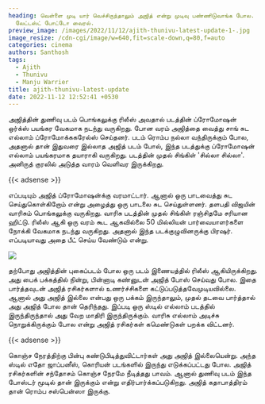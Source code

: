 ```yaml
---
heading: வெள்ளை முடி யார் வெச்சிருந்தாலும் அஜித் என்று முடிவு பண்ணிடுவாங்க போல.
  லேட்டஸ்ட் போட்டோ வைரல்.
preview_image: /images/2022/11/12/ajith-thunivu-latest-update-1-.jpg
image_resize: /cdn-cgi/image/w=640,fit=scale-down,q=80,f=auto
categories: cinema
authors: Santhosh
tags:
  - Ajith
  - Thunivu
  - Manju Warrier
title: ajith-thunivu-latest-update
date: 2022-11-12 12:52:41 +0530
---
```



அஜித்தின் துணிவு படம் பொங்கலுக்கு ரிலீஸ் அவதால் படத்தின் ப்ரோமோஷன் ஒர்க்ஸ் பயங்கர வேகமாக நடந்து வருகிறது. போன வரம் அஜித்தை வைத்து சாங் சுட எல்லாம் ப்ரோமோக்ககரேல்ஸ் செய்தனர். படம் ரொம்ப நல்லா வந்திருக்கும் போல, அதனால் தான் இதுவரை இல்லாத அஜித் படம் போல், இந்த படத்துக்கு ப்ரோமோஷன் எல்லாம் பயங்கரமாக தயாராகி வருகிறது. படத்தின் முதல் சிங்கிள் 'சில்லா சில்லா'. அனிருத் குரலில் அடுத்த வாரம் வெளிவர இருக்கிறது.

{{< adsense >}}

எப்படியும் அஜித் ப்ரோமோஷன்க்கு வரமாட்டார். ஆனால் ஒரு பாடவைத்து சுட செய்துகொள்கிறோம் என்று அழைத்து ஒரு பாடலை சுட செய்துள்ளனர். தளபதி விஜயின் வாரிசும் பொங்கலுக்கு வருகிறது. வாரிசு படத்தின்  முதல் சிங்கிள் ரஞ்சிதமே சரியான ஹிட்டு. ரிலீஸ் ஆகி ஒரு வரம் கூட ஆகவில்லை 50 மில்லியன் பார்வையாளர்களை நோக்கி வேகமாக நடந்து வருகிறது. அதனால் இந்த படக்குழுவினருக்கு பிரஷர். எப்படியாவது அதை பீட் செய்ய வேண்டும் என்று.

![](/images/2022/11/12/ajith-thunivu-latest-update-2-.jpg)

தற்போது அஜித்தின்  புகைப்படம் போல ஒரு படம் இணையத்தில் ரிலீஸ் ஆகியிருக்கிறது. அது பைக் பக்கத்தில் நின்று, பின்னாடி கண்னுடன் அஜித் போஸ் செய்வது போல. இதை பார்த்தவுடன் அஜித் ரசிகர்களால் உணர்ச்சிகளை கட்டுப்படுத்தவேமுடியவில்லை. ஆனால் அது அஜித் இல்லை என்பது ஒரு பக்கம் இருந்தாலும், முதல் தடவை பார்த்தால் அது அஜித் போல தான் தெரிந்தது. இப்படி ஒரு ஸ்டில் எல்லாம் படத்தில் இருந்திருந்தால் அது வேற மாதிரி இருந்திருக்கும். வாரிசு எல்லாம் அடிச்சு நொறுக்கிருக்கும் போல என்று அஜித் ரசிகர்கள் கமெண்டுகள் பறக்க விட்டனர்.

{{< adsense >}}

கொஞ்ச நேரத்திற்கு பின்பு கண்டுபிடித்துவிட்டார்கள் அது அஜித் இல்லையென்று. அந்த ஸ்டில் எதோ ஜாப்பனீஸ், கொரியன் படங்களில் இருந்து எடுக்கப்பட்டது போல. அஜித் ரசிகர்களின் சந்தோசம் கொஞ்ச நேரமே நீடித்தது பாவம். ஆனால் துணிவு படம் இந்த போஸ்டர் மூடில் தான் இருக்கும் என்று எதிர்பார்க்கப்படுகிறது. அஜித் கதாபாத்திரம் தான் ரொம்ப சஸ்பென்ஸா இருக்கு.